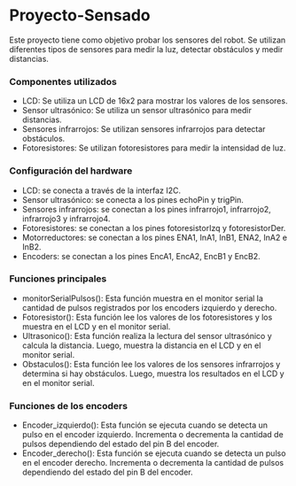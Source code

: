 # Proyecto-Sensado

Este proyecto tiene como objetivo probar los sensores del robot. Se utilizan diferentes tipos de sensores para medir la luz, detectar obstáculos y medir distancias.

### Componentes utilizados
* LCD: Se utiliza un LCD de 16x2 para mostrar los valores de los sensores.
* Sensor ultrasónico: Se utiliza un sensor ultrasónico para medir distancias.
* Sensores infrarrojos: Se utilizan sensores infrarrojos para detectar obstáculos.
* Fotoresistores: Se utilizan fotoresistores para medir la intensidad de luz.

### Configuración del hardware
* LCD: se conecta a través de la interfaz I2C.
* Sensor ultrasónico: se conecta a los pines echoPin y trigPin.
* Sensores infrarrojos: se conectan a los pines infrarrojo1, infrarrojo2, infrarrojo3 y infrarrojo4.
* Fotoresistores: se conectan a los pines fotoresistorIzq y fotoresistorDer.
* Motorreductores: se conectan a los pines ENA1, InA1, InB1, ENA2, InA2 e InB2.
* Encoders: se conectan a los pines EncA1, EncA2, EncB1 y EncB2.

### Funciones principales

* monitorSerialPulsos(): Esta función muestra en el monitor serial la cantidad de pulsos registrados por los encoders izquierdo y derecho.
* Fotoresistor(): Esta función lee los valores de los fotoresistores y los muestra en el LCD y en el monitor serial.
* Ultrasonico(): Esta función realiza la lectura del sensor ultrasónico y calcula la distancia. Luego, muestra la distancia en el LCD y en el monitor serial.
* Obstaculos(): Esta función lee los valores de los sensores infrarrojos y determina si hay obstáculos. Luego, muestra los resultados en el LCD y en el monitor serial.

### Funciones de los encoders

* Encoder_izquierdo(): Esta función se ejecuta cuando se detecta un pulso en el encoder izquierdo. Incrementa o decrementa la cantidad de pulsos dependiendo del estado del pin B del encoder.
* Encoder_derecho(): Esta función se ejecuta cuando se detecta un pulso en el encoder derecho. Incrementa o decrementa la cantidad de pulsos dependiendo del estado del pin B del encoder.
